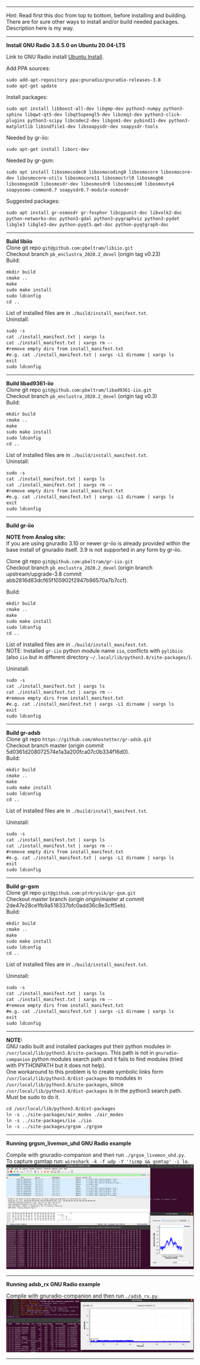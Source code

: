 
---

Hint: Read first this doc from top to bottom, before installing and building.  
There are for sure other ways to install and/or build needed packages.  
Description here is my way.  

---

**Install GNU Radio 3.8.5.0 on Ubuntu 20.04-LTS**

Link to GNU Radio install [Ubuntu Install](https://wiki.gnuradio.org/index.php/UbuntuInstall).  

Add PPA sources:  
```
sudo add-apt-repository ppa:gnuradio/gnuradio-releases-3.8
sudo apt-get update
```

Install packages:  
```
sudo apt install libboost-all-dev libgmp-dev python3-numpy python3-sphinx libqwt-qt5-dev libqt5opengl5-dev libzmq3-dev python3-click-plugins python3-scipy libcodec2-dev libgsm1-dev pybind11-dev python3-matplotlib libsndfile1-dev libsoapysdr-dev soapysdr-tools
```

Needed by gr-iio:  
```
sudo apt-get install liborc-dev
```

Needed by gr-gsm:  
```
sudo apt install libosmocodec0 libosmocoding0 libosmocore libosmocore-dev libosmocore-utils libosmocore11 libosmoctrl0 libosmogb6 libosmogsm10 libosmosdr-dev libosmosdr0 libosmosim0 libosmovty4 soapyosmo-common0.7 soapysdr0.7-module-osmosdr
```

Suggested packages:  
```
sudo apt install gr-osmosdr gr-fosphor libcppunit-doc libvolk2-doc python-networkx-doc python3-gdal python3-pygraphviz python3-pydot libgle3 libgle3-dev python-pyqt5.qwt-doc python-pyqtgraph-doc
```

---

**Build libiio**  
Clone git repo `git@github.com:pbeltram/libiio.git`  
Checkout branch `pb_enclustra_2020.2_devel` (origin tag v0.23)  
Build:  
```
mkdir build
cmake ..
make
sudo make install
sudo ldconfig
cd ..
```
List of installed files are in `./build/install_manifest.txt`.  
Uninstall:  
```
sudo -s
cat ./install_manifest.txt | xargs ls
cat ./install_manifest.txt | xargs rm --
#remove empty dirs from install_manifest.txt
#e.g. cat ./install_manifest.txt | xargs -L1 dirname | xargs ls
exit
sudo ldconfig
```

---

**Build libad9361-iio**  
Clone git repo `git@github.com:pbeltram/libad9361-iio.git`  
Checkout branch `pb_enclustra_2020.2_devel` (origin tag v0.3)  
Build:  
```
mkdir build
cmake ..
make
sudo make install
sudo ldconfig
cd ..
```
List of installed files are in `./build/install_manifest.txt`.  
Uninstall:  
```
sudo -s
cat ./install_manifest.txt | xargs ls
cat ./install_manifest.txt | xargs rm --
#remove empty dirs from install_manifest.txt
#e.g. cat ./install_manifest.txt | xargs -L1 dirname | xargs ls
exit
sudo ldconfig
```

---

**Build gr-iio**  

**NOTE from Analog site:**  
 If you are using gnuradio 3.10 or newer gr-iio is already provided within the base install of gnuradio itself. 3.9 is not supported in any form by gr-iio.  

Clone git repo `git@github.com:pbeltram/gr-iio.git`  
Checkout branch `pb_enclustra_2020.2_devel` (origin branch upstream/upgrade-3.8 commit abb2816d83dcf65f105902f2947b96570a7b7ccf).  

Build:  
```
mkdir build
cmake ..
make
sudo make install
sudo ldconfig
cd ..
```
List of installed files are in `./build/install_manifest.txt`.  
NOTE: Installed `gr-iio` python module name `iio`, conflicts with `pylibiio` (also `iio` but in different directory `~/.local/lib/python3.8/site-packages/`).

Uninstall:  
```
sudo -s
cat ./install_manifest.txt | xargs ls
cat ./install_manifest.txt | xargs rm --
#remove empty dirs from install_manifest.txt
#e.g. cat ./install_manifest.txt | xargs -L1 dirname | xargs ls
exit
sudo ldconfig
```

--- 

**Build gr-adsb**  
Clone git repo `https://github.com/mhostetter/gr-adsb.git`  
Checkout branch master (origin commit 5d0361d208072574e1a3a200fca07c0b334f16d0).  
Build:  
```
mkdir build
cmake ..
make
sudo make install
sudo ldconfig
cd ..
```
List of installed files are in `./build/install_manifest.txt`.  

Uninstall:  
```
sudo -s
cat ./install_manifest.txt | xargs ls
cat ./install_manifest.txt | xargs rm --
#remove empty dirs from install_manifest.txt
#e.g. cat ./install_manifest.txt | xargs -L1 dirname | xargs ls
exit
sudo ldconfig
```

---

**Build gr-gsm**  
Clone git repo `git@github.com:ptrkrysik/gr-gsm.git`  
Checkout master branch (origin origin/master at commit 2de47e28ce1fb9a518337bfc0add36c8e3cff5eb).  
Build:  
```
mkdir build
cmake ..
make
sudo make install
sudo ldconfig
cd ..
```
List of installed files are in `./build/install_manifest.txt`.  

Uninstall:  
```
sudo -s
cat ./install_manifest.txt | xargs ls
cat ./install_manifest.txt | xargs rm --
#remove empty dirs from install_manifest.txt
#e.g. cat ./install_manifest.txt | xargs -L1 dirname | xargs ls
exit
sudo ldconfig
```
---

**NOTE:**  
GNU radio built and installed packages put their python modules in `/usr/local/lib/python3.8/site-packages`. This path is not in `gnuradio-companion` python modules search path and it fails to find modules (tried with PYTHONPATH but it does not help).  
One workaround to this problem is to create symbolic links form `/usr/local/lib/python3.8/dist-packages` to modules in `/usr/local/lib/python3.8/site-packages`, since `/usr/local/lib/python3.8/dist-packages` is in the python3 search path.  
Must be sudo to do it.  
```
cd /usr/local/lib/python3.8/dist-packages
ln -s ../site-packages/air_modes ./air_modes
ln -s ../site-packages/iio ./iio
ln -s ../site-packages/grgsm ./grgsm
```

---

**Running grgsm_livemon_uhd GNU Radio example**  

Compile with gnuradio-companion and then run `./grgsm_livemon_uhd.py`.  
To capture gsmtap run: `wireshark -k -f udp -Y '!icmp && gsmtap' -i lo`.  
![grgsm_livemon_uhd](./grgsm_livemon_uhd.png)  

---

**Running adsb_rx GNU Radio example**  

Compile with gnuradio-companion and then run `./adsb_rx.py`.  
![adsb_rx](./adsb_rx.png)  

---

